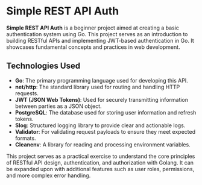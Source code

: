 # Simple REST API Auth

**Simple REST API Auth** is a beginner project aimed at creating a basic authentication system using Go. This project serves as an introduction to building RESTful APIs and implementing JWT-based authentication in Go. It showcases fundamental concepts and practices in web development.

## Technologies Used

- **Go**: The primary programming language used for developing this API.
- **net/http**: The standard library used for routing and handling HTTP requests.
- **JWT (JSON Web Tokens)**: Used for securely transmitting information between parties as a JSON object.
- **PostgreSQL**: The database used for storing user information and refresh tokens.
- **Slog**: Structured logging library to provide clear and actionable logs.
- **Validator**: For validating request payloads to ensure they meet expected formats.
- **Cleanenv**: A library for reading and processing environment variables.

This project serves as a practical exercise to understand the core principles of RESTful API design, authentication, and authorization with Golang. It can be expanded upon with additional features such as user roles, permissions, and more complex error handling. 

